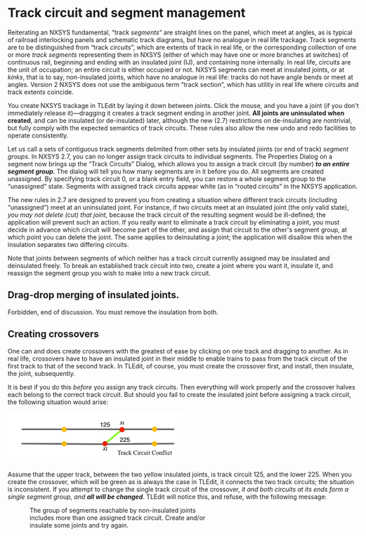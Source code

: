 <style>
 body {max-width:800px;font-size:14px}
 p {font-size:14px}
</style>

# Track circuit and segment management

Reiterating an NXSYS fundamental, “track *segments*“ are straight lines on the panel, which meet at angles, as is typical of railroad interlocking panels and schematic track diagrams, but have no analogue in real life trackage.   Track segments are to be distinguished from “track *circuits*”, which are extents of track in real life, or the corresponding collection of one or more *track segments* representing them in NXSYS (either of which may have one or more branches at switches) of continuous rail, beginning and ending with an insulated joint (IJ), and containing none internally.  In real life, circuits are the unit of occupation; an entire circuit is either occupied or not. NXSYS segments can meet at insulated joints, or at *kinks*, that is to say, non-insulated joints, which have no analogue in real life: tracks do not have angle bends or meet at angles. Version 2 NXSYS does not use the ambiguous term “track section”, which has utility in real life where circuits and track extents coincide.

You create NXSYS trackage in TLEdit by laying it down between joints. Click the mouse, and you have a joint (if you don't immediately release it)—dragging it creates a track segment ending in another joint. **All joints are uninsulated when created**, and can be insulated (or de-insulated) later, although the new (2.7) restrictions on de-insulating are nontrivial, but fully comply with the expected semantics of track circuits.  These rules also allow the new undo and redo facilities to operate consistently.

Let us call a sets of contiguous track segments delimited from other sets by insulated joints (or end of track) *segment groups*.  In NXSYS 2.7, you can no longer assign track circuits to individual segments.  The Properties Dialog on a segment now brings up the “Track Circuits” Dialog, which allows you to assign a track circuit (by number) ***to an entire segment group***.  The dialog will tell you how many segments are in it before you do.  All segments are created unassigned.  By specifying track circuit 0, or a blank entry field, you can restore a whole segment group to the “unassigned“ state.   Segments with assigned track circuits appear white (as in “routed circuits” in the NXSYS application.

The new rules in 2.7 are designed to prevent you from creating a situation where different track circuits (including “unassigned”) meet at an uninsulated joint.  For instance, if two circuits meet at an insulated joint (the only valid state), *you may not delete (cut) that joint*, because the track circuit of the resulting segment would be ill-defined; the application will prevent such an action.  If you really want to eliminate a track circuit by eliminating a joint, you must decide in advance which circuit will become part of the other, and assign that circuit to the other's segment group, at which point you can delete the joint.  The same applies to deinsulating a joint; the application will disallow this when the insulation separates two differing circuits.

Note that joints between segments of which neither has a track circuit currently assigned may be insulated and deinsulated freely.  To break an established track circuit into two, create a joint where you want it, insulate it, and reassign the segment group you wish to make into a new track circuit.

## Drag-drop merging of insulated joints.

Forbidden, end of discussion. You must remove the insulation from both.

## Creating crossovers

One can and does create crossovers with the greatest of ease by clicking on one track and dragging to another. As in real life, crossovers have to have an insulated joint in their middle to enable trains to pass from the track circuit of the first track to that of the second track.  In TLEdit, of course, you must create the crossover first, and install, then insulate, the joint, subsequently.

It is best if you do this *before* you assign any track circuits.  Then everything will work properly and the crossover halves each belong to the correct track circuit.  But should you fail to create the insulated joint before assigning a track circuit, the following situation would arise:

<img src="CrossoverAnomaly.png" width="400">

Assume that the upper track, between the two yellow insulated joints, is track circuit 125, and the lower 225.  When you create the crossover, which will be green as is always the case in TLEdit, it connects the two track circuits; the situation is inconsistent. If you attempt to change the single track circuit of the crossover, *it and both circuits at its ends form a single segment group, and* ***all will be changed***.  TLEdit will notice this, and refuse, with the following message:

<p style="margin-left:50px;width:400px">The group of segments reachable by non-insulated joints includes more than one assigned track circuit. Create and/or insulate some joints and try again.</p>






